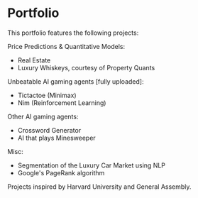 # Portfolio

This portfolio features the following projects:

Price Predictions & Quantitative Models:
- Real Estate
- Luxury Whiskeys, courtesy of Property Quants

Unbeatable AI gaming agents [fully uploaded]:
- Tictactoe (Minimax)
- Nim (Reinforcement Learning)

Other AI gaming agents:
- Crossword Generator
- AI that plays Minesweeper

Misc:
- Segmentation of the Luxury Car Market using NLP
- Google's PageRank algorithm

Projects inspired by Harvard University and General Assembly.
